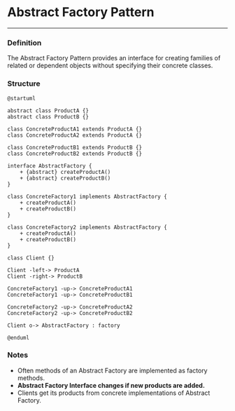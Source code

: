 # Abstract Factory Pattern

___

### Definition

The Abstract Factory Pattern provides an interface for creating families of related or dependent objects without
specifying their concrete classes.

### Structure

```puml
@startuml

abstract class ProductA {}
abstract class ProductB {}

class ConcreteProductA1 extends ProductA {}
class ConcreteProductA2 extends ProductA {}

class ConcreteProductB1 extends ProductB {}
class ConcreteProductB2 extends ProductB {}

interface AbstractFactory {
    + {abstract} createProductA()
    + {abstract} createProductB()
}

class ConcreteFactory1 implements AbstractFactory {
    + createProductA()
    + createProductB()
}

class ConcreteFactory2 implements AbstractFactory {
    + createProductA()
    + createProductB()
}

class Client {}

Client -left-> ProductA
Client -right-> ProductB

ConcreteFactory1 -up-> ConcreteProductA1
ConcreteFactory1 -up-> ConcreteProductB1

ConcreteFactory2 -up-> ConcreteProductA2
ConcreteFactory2 -up-> ConcreteProductB2

Client o-> AbstractFactory : factory

@enduml
```

### Notes

- Often methods of an Abstract Factory are implemented as factory methods.
- **Abstract Factory Interface changes if new products are added.**
- Clients get its products from concrete implementations of Abstract Factory.